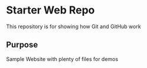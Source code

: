 # Starter Web Repo

This repository is for showing how Git and GitHub work

## Purpose

Sample Website with plenty of files for demos
